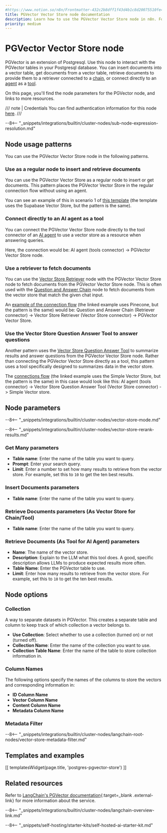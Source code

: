 ```yaml
---
#https://www.notion.so/n8n/Frontmatter-432c2b8dff1f43d4b1c8d20075510fe4
title: PGVector Vector Store node documentation
description: Learn how to use the PGVector Vector Store node in n8n. Follow technical documentation to integrate PGVector Vector Store node into your workflows.
priority: medium
---
```


# PGVector Vector Store node

PGVector is an extension of Postgresql. Use this node to interact with the PGVector tables in your Postgresql database. You can insert documents into a vector table, get documents from a vector table, retrieve documents to provide them to a retriever connected to a [chain](/glossary.md#ai-chain), or connect directly to an [agent](/glossary.md#ai-agent) as a [tool](/glossary.md#ai-tool).

On this page, you'll find the node parameters for the PGVector node, and links to more resources.

/// note | Credentials
You can find authentication information for this node [here](/integrations/builtin/credentials/postgres.md).
///

--8<-- "_snippets/integrations/builtin/cluster-nodes/sub-node-expression-resolution.md"

## Node usage patterns

You can use the PGVector Vector Store node in the following patterns.

### Use as a regular node to insert and retrieve documents

You can use the PGVector Vector Store as a regular node to insert or get documents. This pattern places the PGVector Vector Store in the regular connection flow without using an agent.

You can see an example of this in scenario 1 of [this template](https://n8n.io/workflows/2621-ai-agent-to-chat-with-files-in-supabase-storage/) (the template uses the Supabase Vector Store, but the pattern is the same).

### Connect directly to an AI agent as a tool

You can connect the PGVector Vector Store node directly to the tool connector of an [AI agent](/integrations/builtin/cluster-nodes/root-nodes/n8n-nodes-langchain.agent/index.md) to use a vector store as a resource when answering queries.

Here, the connection would be: AI agent (tools connector) -> PGVector Vector Store node.

### Use a retriever to fetch documents

You can use the [Vector Store Retriever](/integrations/builtin/cluster-nodes/sub-nodes/n8n-nodes-langchain.retrievervectorstore.md) node with the PGVector Vector Store node to fetch documents from the PGVector Vector Store node. This is often used with the [Question and Answer Chain](/integrations/builtin/cluster-nodes/root-nodes/n8n-nodes-langchain.chainretrievalqa/index.md) node to fetch documents from the vector store that match the given chat input.

An [example of the connection flow](https://n8n.io/workflows/1960-ask-questions-about-a-pdf-using-ai/) (the linked example uses Pinecone, but the pattern is the same) would be: Question and Answer Chain (Retriever connector) -> Vector Store Retriever (Vector Store connector) -> PGVector Vector Store.

### Use the Vector Store Question Answer Tool to answer questions

Another pattern uses the [Vector Store Question Answer Tool](/integrations/builtin/cluster-nodes/sub-nodes/n8n-nodes-langchain.toolvectorstore.md) to summarize results and answer questions from the PGVector Vector Store node. Rather than connecting the PGVector Vector Store directly as a tool, this pattern uses a tool specifically designed to summarizes data in the vector store.

The [connections flow](https://n8n.io/workflows/2465-building-your-first-whatsapp-chatbot/) (the linked example uses the Simple Vector Store, but the pattern is the same) in this case would look like this: AI agent (tools connector) -> Vector Store Question Answer Tool (Vector Store connector) -> Simple Vector store.

## Node parameters

--8<-- "_snippets/integrations/builtin/cluster-nodes/vector-store-mode.md"

--8<-- "_snippets/integrations/builtin/cluster-nodes/vector-store-rerank-results.md"

<!-- vale off -->
### Get Many parameters
<!-- vale on -->

* **Table name**: Enter the name of the table you want to query.
* **Prompt**: Enter your search query.
* **Limit**: Enter a number to set how many results to retrieve from the vector store. For example, set this to `10` to get the ten best results.

### Insert Documents parameters

* **Table name**: Enter the name of the table you want to query.

### Retrieve Documents parameters (As Vector Store for Chain/Tool)

* **Table name**: Enter the name of the table you want to query.

### Retrieve Documents (As Tool for AI Agent) parameters

* **Name**: The name of the vector store.
* **Description**: Explain to the LLM what this tool does. A good, specific description allows LLMs to produce expected results more often.
* **Table Name**: Enter the PGVector table to use.
* **Limit**: Enter how many results to retrieve from the vector store. For example, set this to `10` to get the ten best results.

## Node options

### Collection

A way to separate datasets in PGVector. This creates a separate table and column to keep track of which collection a vector belongs to.

* **Use Collection**: Select whether to use a collection (turned on) or not (turned off).
* **Collection Name**: Enter the name of the collection you want to use.
* **Collection Table Name**: Enter the name of the table to store collection information in.

### Column Names

The following options specify the names of the columns to store the vectors and corresponding information in:

* **ID Column Name**
* **Vector Column Name**
* **Content Column Name**
* **Metadata Column Name**

### Metadata Filter

--8<-- "_snippets/integrations/builtin/cluster-nodes/langchain-root-nodes/vector-store-metadata-filter.md"

## Templates and examples

<!-- see https://www.notion.so/n8n/Pull-in-templates-for-the-integrations-pages-37c716837b804d30a33b47475f6e3780 -->
[[ templatesWidget(page.title, 'postgres-pgvector-store') ]]

## Related resources

Refer to [LangChain's PGVector documentation](https://js.langchain.com/docs/integrations/vectorstores/pgvector){:target=_blank .external-link} for more information about the service.

--8<-- "_snippets/integrations/builtin/cluster-nodes/langchain-overview-link.md"

--8<-- "_snippets/self-hosting/starter-kits/self-hosted-ai-starter-kit.md"
